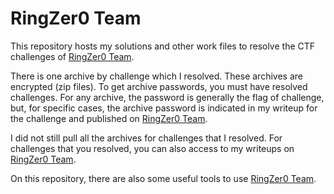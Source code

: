 # RingZer0 Team

This repository hosts my solutions and other work files to resolve the CTF challenges of [RingZer0 Team].

There is one archive by challenge which I resolved. These archives are encrypted (zip files). To get archive passwords, you must have resolved challenges. For any archive, the password is generally the flag of challenge, but, for specific cases, the archive password is indicated in my writeup for the challenge and published on [RingZer0 Team].

I did not still pull all the archives for challenges that I resolved. For challenges that you resolved, you can also access to my writeups on [RingZer0 Team].

On this repository, there are also some useful tools to use [RingZer0 Team].

[RingZer0 Team]: https://ringzer0team.com/
